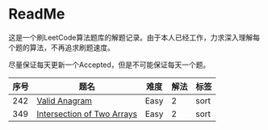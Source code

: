 # ReadMe

这是一个刷LeetCode算法题库的解题记录。由于本人已经工作，力求深入理解每个题的算法，不再追求刷题速度。

尽量保证每天更新一个Accepted，但是不可能保证每天一个题。

序号 | 题名                                                                                   | 难度 | 解法 | 标签
-----|----------------------------------------------------------------------------------------|------|------|-----
242  | [Valid Anagram](https://leetcode.com/problems/valid-anagram/)                          | Easy | 2    | sort
349  | [Intersection of Two Arrays](https://leetcode.com/problems/intersection-of-two-arrays) | Easy | 2    | sort
